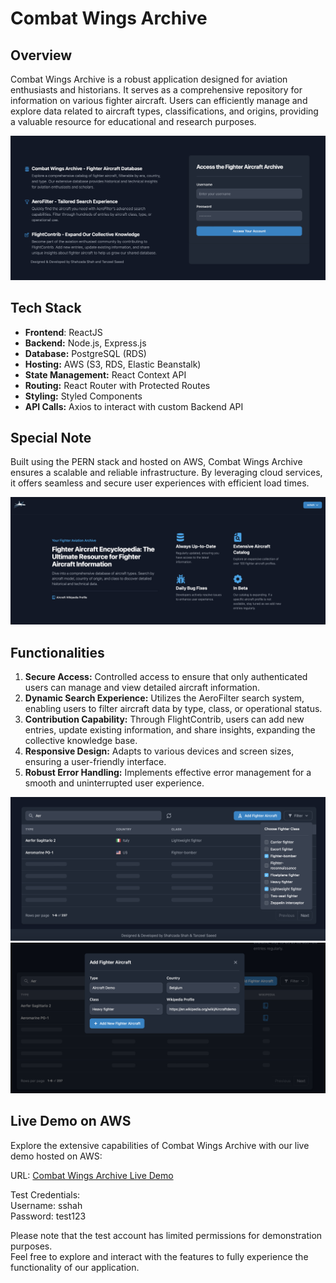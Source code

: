 # Combat Wings Archive

## Overview
Combat Wings Archive is a robust application designed for aviation enthusiasts and historians. It serves as a comprehensive repository for information on various fighter aircraft. Users can efficiently manage and explore data related to aircraft types, classifications, and origins, providing a valuable resource for educational and research purposes.

![Main Page](https://github.com/shahzada-shah/combatwings/blob/main/assets/login.png)

## Tech Stack
- **Frontend**: ReactJS
- **Backend:** Node.js, Express.js
- **Database:** PostgreSQL (RDS)
- **Hosting:** AWS (S3, RDS, Elastic Beanstalk)
- **State Management:** React Context API
- **Routing:** React Router with Protected Routes
- **Styling:** Styled Components
- **API Calls:** Axios to interact with custom Backend API

## Special Note
Built using the PERN stack and hosted on AWS, Combat Wings Archive ensures a scalable and reliable infrastructure. By leveraging cloud services, it offers seamless and secure user experiences with efficient load times.

![Main Page](https://github.com/shahzada-shah/combatwings/blob/main/assets/hero.png)

## Functionalities
1. **Secure Access:** Controlled access to ensure that only authenticated users can manage and view detailed aircraft information.
2. **Dynamic Search Experience:** Utilizes the AeroFilter search system, enabling users to filter aircraft data by type, class, or operational status.
3. **Contribution Capability:** Through FlightContrib, users can add new entries, update existing information, and share insights, expanding the collective knowledge base.
4. **Responsive Design:** Adapts to various devices and screen sizes, ensuring a user-friendly interface.
5. **Robust Error Handling:** Implements effective error management for a smooth and uninterrupted user experience.

![Main Page](https://github.com/shahzada-shah/combatwings/blob/main/assets/filtertable.png)
![Main Page](https://github.com/shahzada-shah/combatwings/blob/main/assets/create.png)


## Live Demo on AWS
Explore the extensive capabilities of Combat Wings Archive with our live demo hosted on AWS:

URL: [Combat Wings Archive Live Demo](http://aircraftfinder.s3-website-us-east-1.amazonaws.com/championtierlist)

Test Credentials: <br/>
Username: sshah <br/>
Password: test123

Please note that the test account has limited permissions for demonstration purposes. <br/>Feel free to explore and interact with the features to fully experience the functionality of our application.

